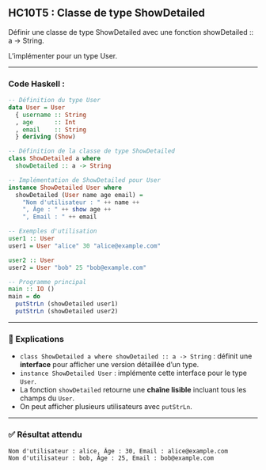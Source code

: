 ## HC10T5 : Classe de type ShowDetailed

Définir une classe de type ShowDetailed avec une fonction showDetailed :: a -> String.

L’implémenter pour un type User.

---

### Code Haskell :

```haskell
-- Définition du type User
data User = User
  { username :: String
  , age      :: Int
  , email    :: String
  } deriving (Show)

-- Définition de la classe de type ShowDetailed
class ShowDetailed a where
  showDetailed :: a -> String

-- Implémentation de ShowDetailed pour User
instance ShowDetailed User where
  showDetailed (User name age email) =
    "Nom d'utilisateur : " ++ name ++
    ", Âge : " ++ show age ++
    ", Email : " ++ email

-- Exemples d'utilisation
user1 :: User
user1 = User "alice" 30 "alice@example.com"

user2 :: User
user2 = User "bob" 25 "bob@example.com"

-- Programme principal
main :: IO ()
main = do
  putStrLn (showDetailed user1)
  putStrLn (showDetailed user2)
```

---

### 🔎 Explications

* `class ShowDetailed a where showDetailed :: a -> String` : définit une **interface** pour afficher une version détaillée d’un type.
* `instance ShowDetailed User` : implémente cette interface pour le type `User`.
* La fonction `showDetailed` retourne une **chaîne lisible** incluant tous les champs du `User`.
* On peut afficher plusieurs utilisateurs avec `putStrLn`.

---

### ✅ Résultat attendu

```
Nom d'utilisateur : alice, Âge : 30, Email : alice@example.com
Nom d'utilisateur : bob, Âge : 25, Email : bob@example.com
```
